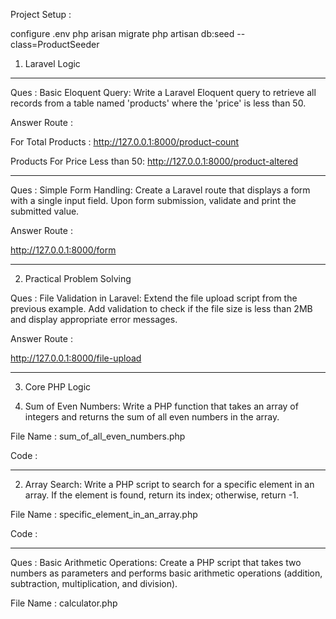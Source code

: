 Project Setup :

configure .env
php arisan migrate
php artisan db:seed --class=ProductSeeder


1. Laravel Logic
----------------

Ques : 
Basic Eloquent Query: Write a Laravel Eloquent query to retrieve all records from a table named 'products' where the 'price' is less than 50.

Answer Route :

For Total Products :
http://127.0.0.1:8000/product-count

Products For Price Less than 50:
http://127.0.0.1:8000/product-altered

-----------------------------------------------------------------------------------------------------------------------------------------------------

Ques :
Simple Form Handling: Create a Laravel route that displays a form with a single input field. Upon form submission, validate and print the submitted value.

Answer Route :

http://127.0.0.1:8000/form

-----------------------------------------------------------------------------------------------------------------------------------------------------

2. Practical Problem Solving

Ques :
File Validation in Laravel: Extend the file upload script from the previous example. Add validation to check if the file size is less than 2MB and display appropriate error messages.

Answer Route :

http://127.0.0.1:8000/file-upload

-----------------------------------------------------------------------------------------------------------------------------------------------------


3. Core PHP Logic

1. Sum of Even Numbers: Write a PHP function that takes an array of integers and returns the sum of all even numbers in the array.

File Name : sum_of_all_even_numbers.php

Code :

<?php

function sumOfEvenNumbers($numbers) {
    $sum = 0;

    foreach ($numbers as $number) {
        if ($number % 2 === 0) {
            $sum += $number;
        }
    }

    return $sum;
}

$numbers = [1, 2, 3, 4, 5, 6, 7, 8, 9, 10];
$result = sumOfEvenNumbers($numbers);

echo "Sum of even numbers: $result";
?>

-----------------------------------------------------------------------------------------------------------------------------------------------------

2. Array Search: Write a PHP script to search for a specific element in an array. If the element is found, return its index; otherwise, return -1.

File Name : specific_element_in_an_array.php

Code :

<?php


function searchElement($array, $element) {
    $index = array_search($element, $array);

    return ($index !== false) ? $index : -1;
}

$myArray = [1, 2, 3, 4, 5, 6, 7, 8, 9, 10];
$searchElement = 5;

$result = searchElement($myArray, $searchElement);

if ($result !== -1) {
    echo "Element $searchElement found at index $result.";
} else {
    echo "Element $searchElement not found in the array.";
}

-----------------------------------------------------------------------------------------------------------------------------------------------------

IQ Test Questions in PHP:

String Reversal: Write a PHP function to reverse a given string.

File Name : reverse_a_string.php

Code :

<?php

function reverseString($inputString) {
    return strrev($inputString);
}

$inputString = "Hello, World!";
$reversedString = reverseString($inputString);

echo "Original String: $inputString\n";
echo "Reversed String: $reversedString";

?>

-----------------------------------------------------------------------------------------------------------------------------------------------------

Ques :
Basic Arithmetic Operations: Create a PHP script that takes two numbers as parameters and performs basic arithmetic operations (addition, subtraction, multiplication, and
division).

File Name : calculator.php